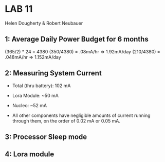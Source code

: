 # LAB 11
Helen Dougherty & Robert Neubauer

## 1: Average Daily Power Budget for 6 months
(365/2) * 24 = 4380
(350/4380) = .08mA/hr => 1.92mA/day
(210/4380) = .048mA/hr => 1.152mA/day
## 2: Measuring System Current
- Total (thru battery): 102 mA
- Lora Module: ~50 mA
- Nucleo: ~52 mA

- All other components have negligible amounts of current running through them, on the order of 0.02 mA or 0.05 mA.

## 3: Processor Sleep mode

## 4: Lora module
